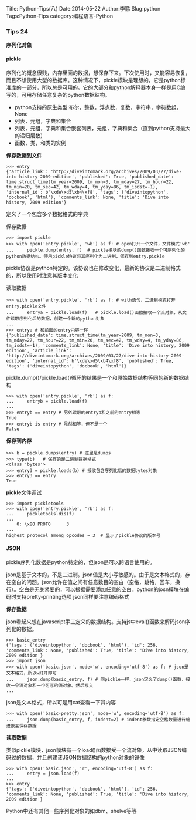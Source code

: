 Title: Python-Tips(八)
Date:2014-05-22
Author:李鹏
Slug:python 
Tags:Python-Tips
category:编程语言-Python

### Tips 24

**序列化对象**

#### pickle

序列化的概念很贱，内存里面的数据，想保存下来。下次使用时，又能容易恢复，而且不想使用大型的数据库。这种情况下，pickle模块是理想的，它是python标准库的一部分，所以总是可用的。它的大部分和python解释器本身一样是用C编写的，可用存储任意复杂的python数据结构。

* python支持的原生类型:布尔，整数，浮点数，复数，字符串，字符数组，None
* 列表，元组，字典和集合
* 列表，元组，字典和集合嵌套列表，元组，字典和集合（直到python支持最大的递归层数）
* 函数，类，和类的实例

**保存数据到文件**

    >>> entry
    {'article_link': 'http://diveintomark.org/archives/2009/03/27/dive-into-history-2009-edition', 'published': True, 'published_date': time.struct_time(tm_year=2009, tm_mon=3, tm_mday=27, tm_hour=22, tm_min=20, tm_sec=42, tm_wday=4, tm_yday=86, tm_isdst=-1), 'internal_id': b'\xde\xd5\xb4\xf8', 'tags': ('diveintopython', 'docbook', 'html'), 'comments_link': None, 'title': 'Dive into history, 2009 edition'}

定义了一个包含多个数据格式的字典

保存数据

    >>> import pickle
    >>> with open('entry.pickle', 'wb') as f: # open打开一个文件，文件模式'wb'
    ...     pickle.dump(entry, f)  # pickle模块的dump()函数接收一个可序列化的python数据结构。使用pickle协议将其序列化为二进制，保存到entry.pickle 
pickle协议是python特定的。该协议也在修改变化，最新的协议是二进制格式的，所以使用时注意其版本变化

读取数据

    >>> with open('entry.pickle', 'rb') as f: # with语句，二进制模式打开entry.pickle文件
    ...     entrya = pickle.load(f)   # pickle.load()函数接收一个流对象，从文件读取序列化后的数据，创建一个新的python对象
    ... 
    >>> entrya # 和前面的entry内容一样
    {'published_date': time.struct_time(tm_year=2009, tm_mon=3, tm_mday=27, tm_hour=22, tm_min=20, tm_sec=42, tm_wday=4, tm_yday=86, tm_isdst=-1), 'comments_link': None, 'title': 'Dive into history, 2009 edition', 'article_link': 'http://diveintomark.org/archives/2009/03/27/dive-into-history-2009-edition', 'internal_id': b'\xde\xd5\xb4\xf8', 'published': True, 'tags': ('diveintopython', 'docbook', 'html')}

pickle.dump()/pickle.load()循环的结果是一个和原始数据结构等同的新的数据结构

    >>> with open('entry.pickle', 'rb') as f:
    ...     entryb = pickle.load(f)
    ... 
    >>> entryb == entry # 另外读取的entryb和之前的entry相等
    True 
    >>> entryb is entry # 虽然相等，但不是一个
    False

**保存到内存**

    >>> b = pickle.dumps(entry) # 这里是dumps
    >>> type(b)   # 保存的是二进制数据格式
    <class 'bytes'>
    >>> entry3 = pickle.loads(b) # 接收包含序列化后的数据bytes对象
    >>> entry3 == entry
    True

**pickle**文件调试

    >>> import pickletools
    >>> with open('entry.pickle', 'rb') as f:
    ...     pickletools.dis(f)
    ... 
        0: \x80 PROTO      3
    ...
    highest protocol among opcodes = 3  # 显示了pickle协议的版本号

#### JSON

pickle序列化数据是python特定的，但json是可以跨语言使用的。

json是基于文本的，不是二进制。json值是大小写敏感的。由于是文本格式的，存在空白的问题。json允许在值之间有任意数目的空白（空格，跳格，回车，换行）。空白是无关紧要的，可以根据需要添加任意的空白。python的josn模块在编码时支持pretty-printing选项
json同样要注意编码格式

**保存数据**

json看起来想在javascript手工定义的数据结构。支持js中eval()函数来解码json序列化的数据。

    >>> basic_entry
    {'tags': ('diveintopython', 'docbook', 'html'), 'id': 256, 'comments_link': None, 'published': True, 'title': 'Dive into history, 2009 edition'}
    >>> import json
    >>> with open('basic.json', mode='w', encoding='utf-8') as f: # json是文本格式，所以w打开即可
    ...     json.dump(basic_entry, f) # 同pickle一样，json定义了dump()函数，接收一个流对象和一个可写的流对象。然后写入
    ...

json是文本格式，所以可是用cat查看一下其内容

    >>> with open('basic-pretty.json', mode='w', encoding='utf-8') as f:
    ...     json.dump(basic_entry, f, indent=2) # indent参数指定空格数量进行缩进嵌套保存数据

**读取数据**

类似pickle模块，json模块有一个load()函数接受一个流对象，从中读取JSON编码过的数据，并且创建该JSON数据结构的python对象的镜像

    >>> with open('basic.json', 'r', encoding='utf-8') as f:
    ...     entry = json.load(f)
    ... 
    >>> entry
    {'tags': ['diveintopython', 'docbook', 'html'], 'id': 256, 'comments_link': None, 'published': True, 'title': 'Dive into history, 2009 edition'}
    
Python中还有其他一些序列化对象的如dbm、shelve等等


